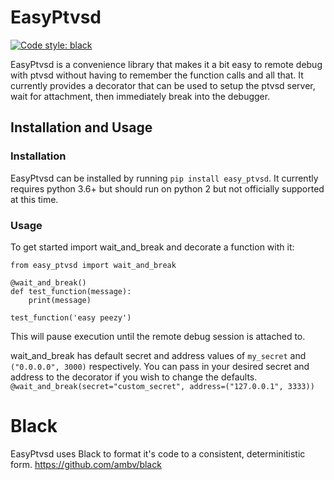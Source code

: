 # EasyPtvsd 
[![Code style: black](https://img.shields.io/badge/code%20style-black-000000.svg)](https://github.com/ambv/black)

EasyPtvsd is a convenience library that makes it a bit easy to remote debug with ptvsd without having to remember the function calls and all that. It currently provides a decorator that can be used to setup the ptvsd server, wait for attachment, then immediately break into the debugger.

## Installation and Usage

### Installation

EasyPtvsd can be installed by running `pip install easy_ptvsd`.  It currently requires python 3.6+ but  should run on python 2 but not officially supported at this time.

### Usage

To get started import wait_and_break and decorate a function with it:

```
from easy_ptvsd import wait_and_break

@wait_and_break()
def test_function(message):
    print(message)

test_function('easy peezy')
```
This will pause execution until the remote debug session is attached to.

wait_and_break has default secret and address values of ```my_secret``` and ```("0.0.0.0", 3000)``` respectively. You can pass in your desired secret and address to the decorator if you wish to change the defaults.
```@wait_and_break(secret="custom_secret", address=("127.0.0.1", 3333))```

# Black
EasyPtvsd uses Black to format it's code to a consistent, determinitistic form. https://github.com/ambv/black
